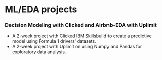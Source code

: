 # ML/EDA projects
### Decision Modeling with Clicked and Airbnb-EDA with Uplimit

- A 2-week project with Clicked IBM Skillsbuild to create a predictive model using Formula 1 drivers' datasets. 
- A 2-week project with Uplimit on using Numpy and Pandas for exploratory data analysis.
